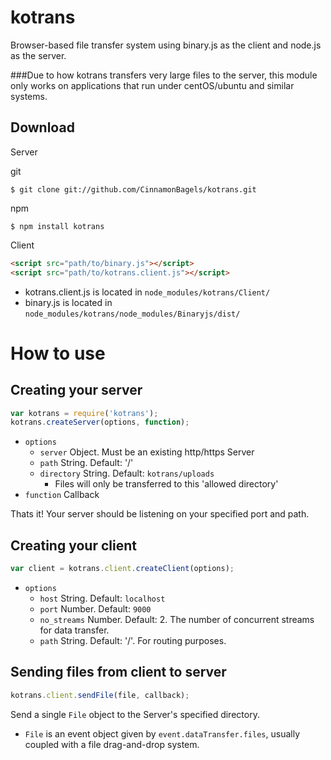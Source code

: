 kotrans
=======

Browser-based file transfer system using binary.js as the client and node.js as the server.

###Due to how kotrans transfers very large files to the server, this module only works on applications that run under centOS/ubuntu and similar systems.

## Download

Server

git
```console 
$ git clone git://github.com/CinnamonBagels/kotrans.git
```

npm 
```console
$ npm install kotrans
```

Client

```html
<script src="path/to/binary.js"></script>
<script src="path/to/kotrans.client.js"></script>
```

* kotrans.client.js is located in `node_modules/kotrans/Client/`
* binary.js is located in `node_modules/kotrans/node_modules/Binaryjs/dist/`

How to use
==========

## Creating your server
```javascript
var kotrans = require('kotrans');
kotrans.createServer(options, function);
```

* `options`
  * `server` Object. Must be an existing http/https Server
  * `path` String. Default: '/'
  * `directory` String. Default: `kotrans/uploads`
    * Files will only be transferred to this 'allowed directory'
* `function` Callback

Thats it! Your server should be listening on your specified port and path.

## Creating your client

```javascript
var client = kotrans.client.createClient(options);
```

* `options`
  * `host` String. Default: `localhost`
  * `port` Number. Default: `9000`
  * `no_streams` Number. Default: 2. The number of concurrent streams for data transfer.
  * `path` String. Default: '/'. For routing purposes.


## Sending files from client to server

```javascript
kotrans.client.sendFile(file, callback);
```

Send a single `File` object to the Server's specified directory. 
*  `File` is an event object given by `event.dataTransfer.files`, usually coupled with a file drag-and-drop system.
